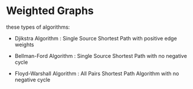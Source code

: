 # Weighted Graphs
  
  these types of algorithms:

 - Djikstra Algorithm : Single Source Shortest Path with positive edge weights

 - Bellman-Ford Algorithm : Single Source Shortest Path with no negative cycle

 - Floyd-Warshall Algorithm : All Pairs Shortest Path Algorithm with no negative cycle